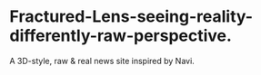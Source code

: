 # Fractured-Lens-seeing-reality-differently-raw-perspective.
A 3D-style, raw &amp; real news site inspired by Navi.
